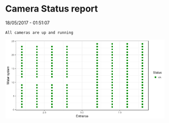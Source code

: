 Camera Status report
================
18/05/2017 - 01:51:07

    All cameras are up and running

![](camreport_files/figure-markdown_github/unnamed-chunk-2-1.png)
